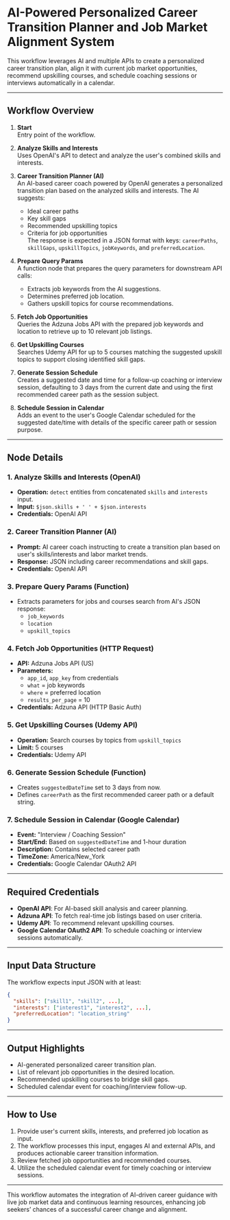 # AI-Powered Personalized Career Transition Planner and Job Market Alignment System

This workflow leverages AI and multiple APIs to create a personalized career transition plan, align it with current job market opportunities, recommend upskilling courses, and schedule coaching sessions or interviews automatically in a calendar.

---

## Workflow Overview

1. **Start**  
   Entry point of the workflow.

2. **Analyze Skills and Interests**  
   Uses OpenAI's API to detect and analyze the user's combined skills and interests.

3. **Career Transition Planner (AI)**  
   An AI-based career coach powered by OpenAI generates a personalized transition plan based on the analyzed skills and interests. The AI suggests:
   - Ideal career paths
   - Key skill gaps
   - Recommended upskilling topics
   - Criteria for job opportunities  
   The response is expected in a JSON format with keys: `careerPaths`, `skillGaps`, `upskillTopics`, `jobKeywords`, and `preferredLocation`.

4. **Prepare Query Params**  
   A function node that prepares the query parameters for downstream API calls:
   - Extracts job keywords from the AI suggestions.
   - Determines preferred job location.
   - Gathers upskill topics for course recommendations.

5. **Fetch Job Opportunities**  
   Queries the Adzuna Jobs API with the prepared job keywords and location to retrieve up to 10 relevant job listings.

6. **Get Upskilling Courses**  
   Searches Udemy API for up to 5 courses matching the suggested upskill topics to support closing identified skill gaps.

7. **Generate Session Schedule**  
   Creates a suggested date and time for a follow-up coaching or interview session, defaulting to 3 days from the current date and using the first recommended career path as the session subject.

8. **Schedule Session in Calendar**  
   Adds an event to the user's Google Calendar scheduled for the suggested date/time with details of the specific career path or session purpose.

---

## Node Details

### 1. Analyze Skills and Interests (OpenAI)  
- **Operation:** `detect` entities from concatenated `skills` and `interests` input.  
- **Input:** `$json.skills + ' ' + $json.interests`  
- **Credentials:** OpenAI API

### 2. Career Transition Planner (AI)  
- **Prompt:** AI career coach instructing to create a transition plan based on user's skills/interests and labor market trends.  
- **Response:** JSON including career recommendations and skill gaps.  
- **Credentials:** OpenAI API

### 3. Prepare Query Params (Function)  
- Extracts parameters for jobs and courses search from AI's JSON response:
  - `job_keywords`
  - `location`
  - `upskill_topics`

### 4. Fetch Job Opportunities (HTTP Request)  
- **API:** Adzuna Jobs API (US)  
- **Parameters:**  
  - `app_id`, `app_key` from credentials  
  - `what` = job keywords  
  - `where` = preferred location  
  - `results_per_page` = 10  
- **Credentials:** Adzuna API (HTTP Basic Auth)

### 5. Get Upskilling Courses (Udemy API)  
- **Operation:** Search courses by topics from `upskill_topics`  
- **Limit:** 5 courses  
- **Credentials:** Udemy API

### 6. Generate Session Schedule (Function)  
- Creates `suggestedDateTime` set to 3 days from now.  
- Defines `careerPath` as the first recommended career path or a default string.

### 7. Schedule Session in Calendar (Google Calendar)  
- **Event:** "Interview / Coaching Session"  
- **Start/End:** Based on `suggestedDateTime` and 1-hour duration  
- **Description:** Contains selected career path  
- **TimeZone:** America/New_York  
- **Credentials:** Google Calendar OAuth2 API

---

## Required Credentials

- **OpenAI API**: For AI-based skill analysis and career planning.  
- **Adzuna API**: To fetch real-time job listings based on user criteria.  
- **Udemy API**: To recommend relevant upskilling courses.  
- **Google Calendar OAuth2 API**: To schedule coaching or interview sessions automatically.

---

## Input Data Structure

The workflow expects input JSON with at least:

```json
{
  "skills": ["skill1", "skill2", ...],
  "interests": ["interest1", "interest2", ...],
  "preferredLocation": "location_string"
}
```

---

## Output Highlights

- AI-generated personalized career transition plan.  
- List of relevant job opportunities in the desired location.  
- Recommended upskilling courses to bridge skill gaps.  
- Scheduled calendar event for coaching/interview follow-up.

---

## How to Use

1. Provide user's current skills, interests, and preferred job location as input.  
2. The workflow processes this input, engages AI and external APIs, and produces actionable career transition information.  
3. Review fetched job opportunities and recommended courses.  
4. Utilize the scheduled calendar event for timely coaching or interview sessions.

---

This workflow automates the integration of AI-driven career guidance with live job market data and continuous learning resources, enhancing job seekers’ chances of a successful career change and alignment.